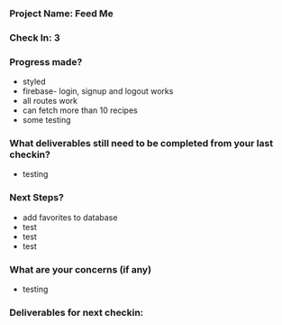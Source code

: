 ### Project Name: Feed Me

### Check In: 3

### Progress made?
- styled
- firebase- login, signup and logout works
- all routes work
- can fetch more than 10 recipes
- some testing

### What deliverables still need to be completed from your last checkin?
- testing

### Next Steps?
- add favorites to database
- test
- test
- test

### What are your concerns (if any)
- testing

### Deliverables for next checkin:
